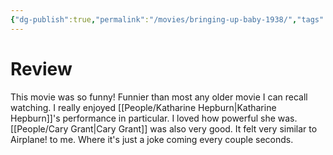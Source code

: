 ```yaml
---
{"dg-publish":true,"permalink":"/movies/bringing-up-baby-1938/","tags":["review"],"created":"2023-12-01","updated":"2023-12-06"}
---
```



# Review

This movie was so funny! Funnier than most any older movie I can recall watching. I really enjoyed [[People/Katharine Hepburn\|Katharine Hepburn]]'s performance in particular. I loved how powerful she was. [[People/Cary Grant\|Cary Grant]] was also very good. It felt very similar to Airplane! to me. Where it's just a joke coming every couple seconds.
